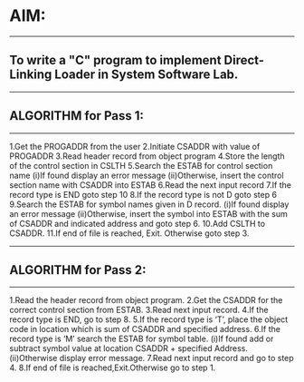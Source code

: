 # AIM:
***
## To write a "C" program to implement Direct-Linking Loader in System Software Lab.

***

## ALGORITHM for Pass 1:
***
1.Get the PROGADDR from the user
2.Initiate CSADDR with value of PROGADDR
3.Read header record from object program
4.Store the length of the control section in CSLTH
5.Search the ESTAB for control section name
(i)If found display an error message
(ii)Otherwise, insert the control section name with CSADDR into ESTAB
6.Read the next input record
7.If the record type is END goto step 10
8.If the record type is not D goto step 6
9.Search the ESTAB for symbol names given in D record.
(i)If found display an error message
(ii)Otherwise, insert the symbol into ESTAB with the sum of CSADDR and indicated address and goto step 6.
10.Add CSLTH to CSADDR.
11.If end of file is reached, Exit. Otherwise goto step 3.

***

## ALGORITHM for Pass 2:
***
1.Read the header record from object program.
2.Get the CSADDR for the correct control section from ESTAB.
3.Read next input record.
4.If the record type is END, go to step 8.
5.If the record type is ‘T’, place the object code in location which is sum of CSADDR and specified address.
6.If the record type is ‘M’ search the ESTAB for symbol table.
   (i)If found add or subtract symbol value at location CSADDR + specified Address.
   (ii)Otherwise display error message.
7.Read next input record and go to step 4.
8.If end of file is reached,Exit.Otherwise go to step 1.